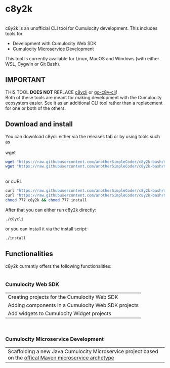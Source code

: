 # c8y2k
<br>
c8y2k is an unofficial CLI tool for Cumulocity development. This includes tools for

 - Development with Cumulocity Web SDK
 - Cumulocity Microservice Development

This tool is currently available for Linux, MacOS and Windows (with either WSL, Cygwin or Git Bash).

## IMPORTANT
THIS TOOL <b>DOES NOT</b> REPLACE <a href="https://www.npmjs.com/package/@c8y/cli">c8ycli</a> or <a href="https://www.npmjs.com/package/@c8y/cli">go-c8y-cli</a>!<br>
Both of these tools are meant for making development with the Cumulocity ecosystem easier. See it as an additional CLI tool rather than a replacement for one or both of the others.

## Download and install
You can download c8ycli either via the releases tab or by using tools such as <br/><br/>
wget
```bash
wget "https://raw.githubusercontent.com/anotherSimpleCoder/c8y2k-bash/main/c8y2k" && \
wget "https://raw.githubusercontent.com/anotherSimpleCoder/c8y2k-bash/main/install"
```

<br>
or cURL

```bash
curl "https://raw.githubusercontent.com/anotherSimpleCoder/c8y2k-bash/main/c8y2k" > c8y2k && \
curl "https://raw.githubusercontent.com/anotherSimpleCoder/c8y2k-bash/main/install" > install && \
chmod 777 c8y2k && chmod 777 install
```

After that you can either run c8y2k directly:

```bash
./c8ycli
```

or you can install it via the install script:

```bash
./install
```

## Functionalities
c8y2k currently offers the following functionalities:
<br/>
<br/>

### Cumulocity Web SDK
||
|----------------------------------------|
|Creating projects for the Cumulocity Web SDK|
|Adding components in a Cumulocity Web SDK projects|
|Add widgets to Cumulocity Widget projects|

<br/>

### Cumulocity Microservice Development
||
|----------------------------------------|
|Scaffolding a new Java Cumulocity Microservice project based on the <a href="https://github.com/SoftwareAG/cumulocity-microservice-archetype">offical Maven microservice archetype</a>|